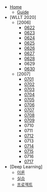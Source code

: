 <!-- docs/_sidebar.md -->
- [Home](/ "HOME")
  - [Guide](guide.md "Guide Page")
- [WLLT 2020]
  - [2006]
    - [0622](/2006/0622.md "0622.md")
    - [0623](/2006/0623.md "0623.md")
    - [0624](/2006/0624.md "0624.md")
    - [0625](/2006/0625.md "0625.md")
    - [0626](/2006/0626.md "0626.md")
    - [0627](/2006/0627.md "0627.md")
    - [0628](/2006/0628.md "0628.md")
    - 0629
    - [0630](/2006/0630.md "0630.md")
  - [2007]
    - [0701](/2007/0701.md "0701.md")
    - [0702](/2007/0702.md "0702.md")
    - [0703](/2007/0703.md "0703.md")
    - [0704](/2007/0704.md "0704.md")
    - [0705](/2007/0705.md "0705.md")
    - [0706](/2007/0706.md "0706.md")
    - [0707](/2007/0707.md "0707.md")
    - [0708](/2007/0708.md "0708.md")
    - [0709](/2007/0709.md "0709.md")
    - 0710
    - 0711
    - [0712](2007/0712.md "0712.md")
    - 0713
    - [0714](2007/0714.md "0714.md")
    - [0715](2007/0715.md "0715.md")
    - 0716
    - [0717](2007/0717.md "0717.md")
- [Deep Learning]
  - [이론](2006/Deep%20Learning%20이론.md "이론")
  - [실습](2006/Deep%20Learning%20실습.md "실습")
  - [프로젝트](2006/Toy%20Project.md "프로젝트")